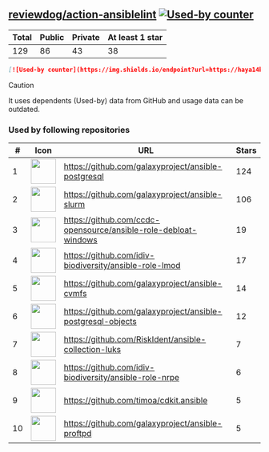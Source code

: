 





## [reviewdog/action-ansiblelint](https://github.com/reviewdog/action-ansiblelint) [![Used-by counter](https://img.shields.io/endpoint?url=https://haya14busa.github.io/github-used-by/data/reviewdog/action-ansiblelint/shieldsio.json)](https://github.com/haya14busa/github-used-by/tree/main/repo/reviewdog/action-ansiblelint)

| Total | Public | Private | At least 1 star
| ----- | ------ | ------- | ---------------
| 129 | 86 | 43 | 38 |

```md
[![Used-by counter](https://img.shields.io/endpoint?url=https://haya14busa.github.io/github-used-by/data/reviewdog/action-ansiblelint/shieldsio.json)](https://github.com/haya14busa/github-used-by/tree/main/repo/reviewdog/action-ansiblelint)
```

> [!CAUTION]
> It uses dependents (Used-by) data from GitHub and usage data can be outdated.

### Used by following repositories

| # | Icon | URL | Stars |
| -- | -- | -- | -- | 
|1|<img src="https://github.com/galaxyproject.png" width=50 height=50>|https://github.com/galaxyproject/ansible-postgresql|124|
|2|<img src="https://github.com/galaxyproject.png" width=50 height=50>|https://github.com/galaxyproject/ansible-slurm|106|
|3|<img src="https://github.com/ccdc-opensource.png" width=50 height=50>|https://github.com/ccdc-opensource/ansible-role-debloat-windows|19|
|4|<img src="https://github.com/idiv-biodiversity.png" width=50 height=50>|https://github.com/idiv-biodiversity/ansible-role-lmod|17|
|5|<img src="https://github.com/galaxyproject.png" width=50 height=50>|https://github.com/galaxyproject/ansible-cvmfs|14|
|6|<img src="https://github.com/galaxyproject.png" width=50 height=50>|https://github.com/galaxyproject/ansible-postgresql-objects|12|
|7|<img src="https://github.com/RiskIdent.png" width=50 height=50>|https://github.com/RiskIdent/ansible-collection-luks|7|
|8|<img src="https://github.com/idiv-biodiversity.png" width=50 height=50>|https://github.com/idiv-biodiversity/ansible-role-nrpe|6|
|9|<img src="https://github.com/timoa.png" width=50 height=50>|https://github.com/timoa/cdkit.ansible|5|
|10|<img src="https://github.com/galaxyproject.png" width=50 height=50>|https://github.com/galaxyproject/ansible-proftpd|5|
